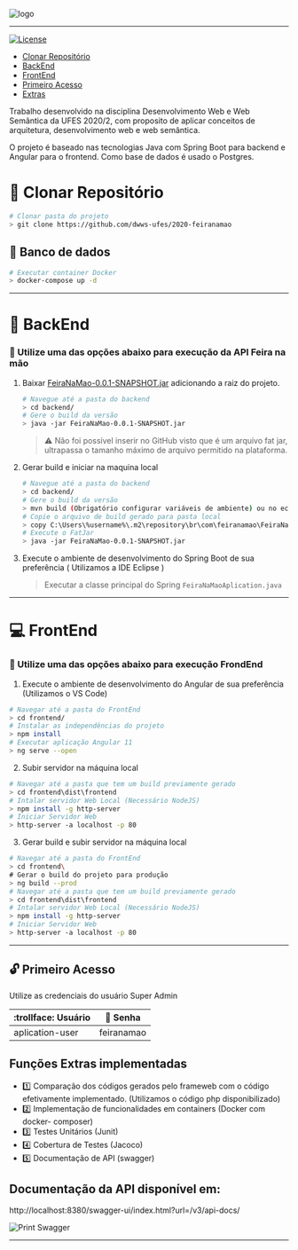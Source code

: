 ![logo](https://i.ibb.co/41jhpNj/68747470733a2f2f692e696d6775722e636f6d2f564f636d4636572e706e67-removebg-preview.png)

*****

[![License](https://img.shields.io/badge/license-MIT-blue.svg)](/LICENSE)

  * <a href="#:whale2:-clonar-repositório">Clonar Repositório</a>
  * <a href="#backend">BackEnd</a>
  * <a href="#frontend">FrontEnd</a>
  * <a href="#primeiro-acesso">Primeiro Acesso</a>
  * <a href="#funções-Extras-implementadas">Extras</a>

Trabalho desenvolvido na disciplina Desenvolvimento Web e Web Semântica da UFES 2020/2, com proposito de aplicar conceitos de arquitetura, desenvolvimento web e web semântica.

O projeto é baseado nas tecnologias Java com Spring Boot para backend e Angular para o frontend. Como base de dados é usado o Postgres.

# :floppy_disk: Clonar Repositório

```bash
# Clonar pasta do projeto
> git clone https://github.com/dwws-ufes/2020-feiranamao
```

## :whale2: Banco de dados
```bash
# Executar container Docker
> docker-compose up -d
```
----
# :calling: BackEnd 
### :checkered_flag: Utilize uma das opções abaixo para execução da API Feira na mão
1. Baixar  [FeiraNaMao-0.0.1-SNAPSHOT.jar]( https://drive.google.com/file/d/1aO6LG4faPHh14jSJD2-Wt7eCkV4bQc3-/view?usp=sharing "Google Drive")
adicionando a raiz do projeto. 
 
     ```bash
     # Navegue até a pasta do backend
     > cd backend/
     # Gere o build da versão
     > java -jar FeiraNaMao-0.0.1-SNAPSHOT.jar
     ```
     > :warning: Não foi possível inserir no GitHub visto que é um arquivo fat jar, ultrapassa o tamanho máximo de arquivo permitido na plataforma.
    
2.  Gerar build e iniciar na maquina local 
        
     ```bash
     # Navegue até a pasta do backend
     > cd backend/
     # Gere o build da versão
     > mvn build (Obrigatório configurar variáveis de ambiente) ou no eclipse utilize a opção run as Maven Install 
     # Copie o arquivo de build gerado para pasta local
     > copy C:\Users\%username%\.m2\repository\br\com\feiranamao\FeiraNaMao\0.0.1-SNAPSHOT\FeiraNaMao-0.0.1-SNAPSHOT.jar FeiraNaMao-0.0.1-SNAPSHOT.jar 
     # Execute o FatJar
     > java -jar FeiraNaMao-0.0.1-SNAPSHOT.jar
     ```
     
3. Execute o ambiente de desenvolvimento do Spring Boot de sua preferência ( Utilizamos a IDE Eclipse ) 
     > Executar a classe principal do Spring `FeiraNaMaoAplication.java` 

----

# :computer: FrontEnd
### :checkered_flag: Utilize uma das opções abaixo para execução FrondEnd

1. Execute o ambiente de desenvolvimento do Angular de sua preferência (Utilizamos o VS Code)
```bash
# Navegar até a pasta do FrontEnd
> cd frontend/
# Instalar as independências do projeto
> npm install
# Executar aplicação Angular 11
> ng serve --open

```
2. Subir servidor na máquina local
```bash
# Navegar até a pasta que tem um build previamente gerado
> cd frontend\dist\frontend
# Intalar servidor Web Local (Necessário NodeJS)
> npm install -g http-server
# Iniciar Servidor Web
> http-server -a localhost -p 80 
```

3. Gerar build e subir servidor na máquina local
```bash
# Navegar até a pasta do FrontEnd
> cd frontend\
# Gerar o build do projeto para produção
> ng build --prod
# Navegar até a pasta que tem um build previamente gerado
> cd frontend\dist\frontend
# Intalar servidor Web Local (Necessário NodeJS)
> npm install -g http-server
# Iniciar Servidor Web
> http-server -a localhost -p 80 
```
----
## :unlock: Primeiro Acesso
Utilize as credenciais do usuário Super Admin

| :trollface: Usuário |:key: Senha |
| ------------- | ------------- |
| aplication-user  | feiranamao  |

## Funções Extras implementadas
* :one: Comparação dos códigos gerados pelo frameweb com o código efetivamente implementado. (Utilizamos o código php disponibilizado)
* :two: Implementação de funcionalidades em containers (Docker com docker- composer)
* :three: Testes Unitários    (Junit)  
* :four: Cobertura de Testes (Jacoco)
* :five: Documentação de API (swagger)

## Documentação da API disponível em: 
http://localhost:8380/swagger-ui/index.html?url=/v3/api-docs/

![Print Swagger](https://i.ibb.co/F3wCYG2/feiranamao.png)
**************


